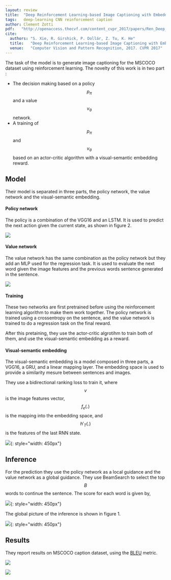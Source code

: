 ```yaml
---
layout: review
title:  "Deep Reinforcement Learning-based Image Captioning with Embedding Reward"
tags:   deep-learning CNN reinforcement caption
author: Clement Zotti
pdf:   "http://openaccess.thecvf.com/content_cvpr_2017/papers/Ren_Deep_Reinforcement_Learning-Based_CVPR_2017_paper.pdf"
cite:
  authors: "S. Xie, R. Girshick, P. Dollár, Z. Tu, K. He"
  title:   "Deep Reinforcement Learning-based Image Captioning with Embedding Reward"
  venue:   "Computer Vision and Pattern Recognition, 2017. CVPR 2017"
---
```


The task of the model is to generate image captioning for the MSCOCO dataset using reinforcement learning. The novelty of this work is in two part :
- The decision making based on a policy $$p_\pi$$ and a value $$ v_\theta $$ network.
- A training of $$p_\pi$$ and $$ v_\theta $$ based on an actor-critic algorithm with a visual-semantic embedding reward.

## Model

Their model is separated in three parts, the policy network, the value network and the visual-semantic embedding.


#### Policy network
The policy is a combination of the VGG16 and an LSTM. It is used to predict the next action given the current state, as shown in figure 2.

![](/article/images/deep-rl-caption/fig2.png)

#### Value network
The value network has the same combination as the policy network but they add an MLP used for the regression task. It is used to evaluate the next word given the image features and the previous words sentence generated in the sentence.

![](/article/images/deep-rl-caption/fig3.png)

#### Training
These two networks are first pretrained before using the reinforcement learning algorithm to make them work together.
The policy network is trained using a crossentropy on the sentence, and the value network is trained to do a regression task on the final reward.

After this pretaining, they use the actor-critic algrotihm to train both of them, and use the visual-semantic embedding as a reward.

#### Visual-semantic embedding
The visual-semantic embedding is a model composed in three parts, a VGG16, a GRU, and a linear mapping layer. The embedding space is used to provide a similarity mesure between sentences and images.


They use a bidirectional ranking loss to train it, where $$v$$ is the image features vector, $$f_e(.)$$ is the mapping into the embedding space, and $$h'_T(.)$$ is the features of the last RNN state.

![](/article/images/deep-rl-caption/eq6.png){: style="width: 450px"}


## Inference
For the prediction they use the policy network as a local guidance and the value network as a global guidance. They use BeamSearch to select the top $$ B $$ words to continue the sentence.
The score for each word is given by,


![](/article/images/deep-rl-caption/eq10.png){: style="width: 450px"}

The global picture of the inference is shown in figure 1.


![](/article/images/deep-rl-caption/fig1.png){: style="width: 450px"}

## Results
They report results on MSCOCO caption dataset, using the [BLEU](https://en.wikipedia.org/wiki/BLEU) metric.


![](/article/images/deep-rl-caption/tab1.png)

![](/article/images/deep-rl-caption/fig4.png)
